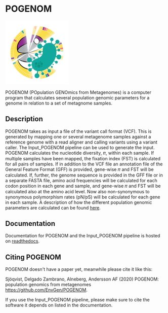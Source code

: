 # POGENOM #

<section>
<div class="row">
<div class="6u">
<a href="#" class="image feature"><img src="https://github.com/EnvGen/POGENOM/blob/master/images/pogenom_4x4.jpg" width=200 alt="" /></a>
</div>
<div class="6u">
<p>
POGENOM (POpulation GENOmics from Metagenomes) is a computer program that calculates several population genomic parameters for a genome in relation to a set of metagnome samples.
</p>
</div>	
</section>


## Description ##
POGENOM takes as input a file of the variant call format (VCF). This is generated by mapping one or several metagenome samples against a reference genome with a read aligner and calling variants using a variant caller. The Input_POGENOM pipeline can be used to generate the input. POGENOM calculates the nucleotide diversity, 𝜋, within each sample. If multiple samples have been mapped, the fixation index (FST) is calculated for all pairs of samples. If in addition to the VCF file an annotation file of the General Feature Format (GFF) is provided, gene-wise 𝜋 and FST will be calculated. If, further, the genome sequence is provided in the GFF file or in a separate FASTA file, amino acid frequencies will be calculated for each codon position in each gene and sample, and gene-wise 𝜋 and FST will be calculated also at the amino acid level. Now also non-synonymous to synonymous polymorphism rates (pN/pS) will be calculated for each gene in each sample. A description of how the different population genomic parameters are calculated can be found [here](https://github.com/EnvGen/POGENOM/blob/master/POGENOM_parameter_calculations.pdf).

## Documentation ##
Documentation for POGENOM and the Input_POGENOM pipeline is hosted on [readthedocs](https://pogenom.readthedocs.org).

## Citing POGENOM ##
POGENOM doesn't have a paper yet, meanwhile please cite it like this:

Sjöqvist, Delgado Zambrano, Alneberg, Andersson AF (2020) POGENOM: population genomics from metagenomes https://github.com/EnvGen/POGENOM.

If you use the Input_POGENOM pipeline, please make sure to cite the software it depends on listed in the documentation.

